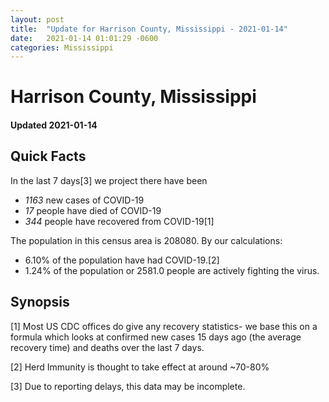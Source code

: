 ```yaml
---
layout: post
title:  "Update for Harrison County, Mississippi - 2021-01-14"
date:   2021-01-14 01:01:29 -0600
categories: Mississippi
---
```


# Harrison County, Mississippi
#### Updated 2021-01-14

## Quick Facts

In the last 7 days[3] we project there have been
- *1163* new cases of COVID-19
- *17* people have died of COVID-19
- *344* people have recovered from COVID-19[1]

The population in this census area is 208080. By our calculations:
- 6.10% of the population have had COVID-19.[2]
- 1.24% of the population or 2581.0 people are actively fighting the virus.

## Synopsis




[1] Most US CDC offices do give any recovery statistics- we base this on a formula which looks at confirmed new cases
15 days ago (the average recovery time) and deaths over the last 7 days.

[2] Herd Immunity is thought to take effect at around ~70-80%

[3] Due to reporting delays, this data may be incomplete.
 
    